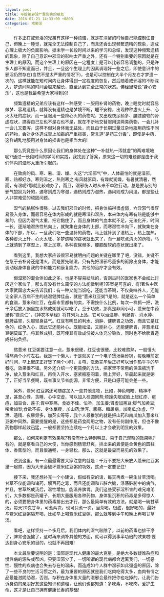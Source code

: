 ```yaml
---
layout: post
title: 写给被邪淫严重伤害的朋友
date: 2016-07-21 14:33:00 +0800
categories: 戒邪淫
---
```


　　许多正在戒邪淫的兄弟有这样一种烦恼，就是在清醒的时候自己能控制住自己，但晚上一睡觉，就完全无法控制自己了，而且还会出现频繁遗精的现象，造成心理上极大的负面影响。据末学一长段时间以来的学习和总结，发现这种频繁遗精的现象，除了自己意识中邪淫的影响太严重之外，还有一个特别重要的原因就是在生理上的原因，而这个生理上的原因在一定程度上是可以比较容易调整的，只是许多人都不知道而已，并且，一旦这个生理上的因素调理好一些之后，即使意识中的邪淫仍然存在(当然不是太严重的情况下)，也是可以控制在大半个月左右才梦遗一次的，这样就能在短时间内让身体得到一定程度的恢复，然后随着戒邪淫的不断深入，梦遗间隔的时间会越来越长，直至达到完全正常的状态。佛经里常说“身心安乐”，这也是我最希望大家得到的!
　　频繁遗精的兄弟应该有这样一种感受：一服用补肾的药物，晚上睡觉时就容易做梦、容易遗精，就算没有遗精也是梦境不断，睡不安稳，出现种种虚火上升、心火太旺的症状，而一旦服用一些降心火的药物呢，又出现夜尿频多、腰膝酸软的肾虚症状，搞得自己左也不是右也不是，就在不断地交替服用这两类药物，一会儿补一会儿又要泻，这样不但对身体毫无益处，而且由于长期过量过杂地服用药性不同的药物，会对身体造成雪上加霜的严重损害，常言道“是药三分毒”，即使是中药，这样胡乱地服用对身体的损害也是相当大的!
　　那么究竟是什么原因让我们的身体处在这种“一补就热一泻就虚”的两难境地呢?!通过一长段时间的学习和实践，我找到了答案，原来这一切的难题都是由于我们体内的湿邪太重所引起的。
　　在致病的风、寒、暑、湿、燥、火这“六淫邪气”中，人体最怕的就是湿邪，寒、热都好办，寒则温之，热则寒之;有风就驱风，有燥就润燥，有暑就清暑，然而，有湿呢?那就比较难办了，而且，湿邪伤人时从来不单独行动，总是要与别的邪气狼狈为奸的，遇寒则成为寒湿，遇热则成为湿热，遇风则成为风湿，都是些让人非常难受的顽固问题。
　　湿气的黏腻性很强。过去我们邪淫的时候，把身体搞得很虚弱，六淫邪气很容易侵入身体，而最容易在体内形成的就是寒湿和湿热，本来体内有寒有热是能够中和的，但因为湿气太重，把它黏住了，而且身体的气血本就不足，无法化开，时间一长，逐渐地湿热性热向上，就聚集在身体的上部，而寒湿性冷向下，就聚集在身体的下部，所以，一旦我们吃一些温补的药物，马上就补到了湿热上，热上加热，各种虚火上升、心火太旺、多梦遗精的症状就出来了，而一旦吃点清火的药物，马上就清到了寒湿上，寒上加寒，各种夜尿频多、腰膝酸软的症状就出来了。
　　看到这里，我想大家应该很容易就明白问题的关键在哪里了吧，没错，关键不在急于去补肾还是清火，而是要先祛湿，只有先把湿邪尽量多的驱除出身体，才能调动起身体自我的中和能力和康复能力，其他的治疗才会有效。
　　但湿邪的混合体如此之多，也是不容易祛除的，否则古时的医家也不会如此讨厌这个家伙了，那么有没有什么简便的方法能做到呢?答案是可喜的，有!著名中医大家武国忠大夫告诉我们：有一种又能当饭吃，还能当茶喝，不仅美味养人，还能让全家人百病不生的祛湿健脾佳品，就是“薏米红豆粥”!是的，就是这么一个简单的食谱，薏米和红豆，在超市里都有的卖，不需按什么比例，每次一样抓一把，洗干净后放入锅里加水熬成粥就可以吃了。至于功效，那真是非同小可，薏米在中药里称“薏苡仁”，《神农本草经》将其列为上品，它可以治湿痹、利肠胃、消水肿、健脾益胃，久服轻身益气。红豆有明显的利水、消肿、健脾胃之功效，而且它是红色的，红色入心，因此它还能补心。既能祛湿，又能补心，还能健脾胃，非薏米红豆粥莫属了。将其熬成粥，既可使其有效成份被人体充分吸收，同时也不给脾胃造成任何负担。
　　熬薏米 红豆粥要注意一点，薏米很硬，红豆也很硬，比较难熬熟，一般慢火得熬两个小时左右。我是一个懒人，于是就买了一个电子煲汤紫砂锅，每晚睡前定好时间，早上起床正好煲了两个小时，关电，洗漱完毕后正好可以当作热乎乎的早餐吃，效果很不错。另外还介绍一个更简便的方法，把家里不常用的保温瓶洗干净，放入薏米和红豆，再倒入开水，塞紧瓶塞闷着，晚上弄好，早晨起来就是粥了，正好当早餐喝，既省事又节省能源，非常方便，只是口感可能会差一些。
　　另外，薏米 红豆粥还可随症加入一些其他食物，比如，神色晦暗、精神不足，甚至心悸、贪睡、心中空虚，可以加入桂圆同熬;烦躁失眠或脸上起红疹、痘痘，加百合、莲子;胃中寒痛、食欲不佳、怕冷，加生姜;肾虚加黑豆;脚气加黄豆;咳嗽加梨;食欲不振、身体羸瘦，加山药;泄泻、腹痛、糖尿病，加南瓜;体虚、早泄、遗精、夜尿频多，加芡实等等，我个人最推崇的就是把山药和南瓜加入薏米红豆粥中同熬。需要提醒的是，这些都是药食两用之物，没有任何副作用，但也不像药物那样起效迅猛，一般都要坚持连续吃一个月以上才会收到明显的效果。
　　那么，如何来判定有效果呢?有没有什么特别明显、易于自己观察的效果呢?有的，就是察看自己的大便，当你感到肠胃舒爽，排出来的粪便是金黄色的圆柱体、香蕉型的，而且很通畅，一身轻松，那么，这就是最显而易见的效果了。
　　说到这里，有一点最最需要大家注意的就是：千万不要把大米放入薏米红豆粥里一起熬，因为大米会破坏薏米红豆粥的功效，这点一定要记住!
　　接下来，我还想补充一个小建议，假如有空的话，每天再煮一碗生甘草汤喝。甘草不仅能调和诸药，解百药之毒，而且还能调和五脏六腑，涤荡脏腑中的病气，并且，甘草熬成汤后，温性增加，能温养脾胃。我们这些受邪淫所害的难兄难弟们，大多数都是药罐子，长期大量服用各种药物，身体里沉积的药毒是多得惊人的，必须要把身体里的药毒排出去才行，那么最简单有效的方法，就是喝一碗甘草汤。每天20克甘草，可煮两次，也可只煮一次，当茶喝，很甜，很好喝的，最好与薏米红豆粥隔开喝，比如早上喝薏米红豆粥，那么就等到中午和晚上再喝甘草汤。
　　看吧，这样坚持一个多月后，我们体内的湿气祛除了，以前的药毒也排干净了，脾胃也强健了，这时再来调补其他的方面，就可以得到事半功倍的效果啦!要达到身心安乐的目的，也就不再困难!
　　本文最后要说明的是：湿邪是现代人健康的最大克星，是绝大多数疑难杂症和慢性病的源头或帮凶。只要湿邪少了，一切所谓的现代病都会远离我们，一切恶性、慢性的疾病也会失去存在的温床。而造成如今人群中湿邪如此强盛的原因，除了一些不良的生活习惯之外，最为重要的原因就是我们吃肉吃得太多，血肉有情之品最能滋阴助湿，否则，存积在身体里大量的湿邪会最终把你也吃掉的。让我们告诉身边的亲朋好友这些知识和道理，让他们也都知道：多吃素，不吃肉，爱护生命，这才是让自己拥有健康长寿的基础!
